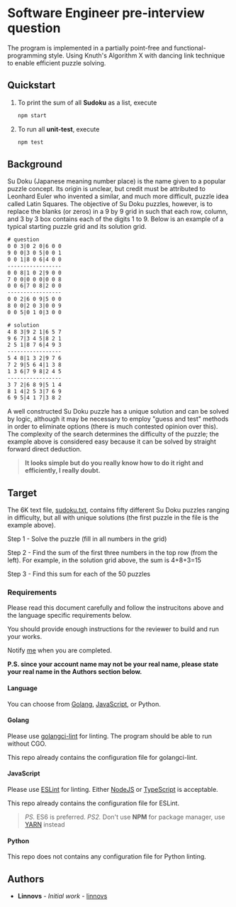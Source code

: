 # Software Engineer pre-interview question

The program is implemented in a partially point-free and functional-programming style. Using Knuth's Algorithm X with dancing link technique to enable efficient puzzle solving.

## Quickstart

1. To print the sum of all **Sudoku** as a list, execute

    ```bash
    npm start
    ```
   
2. To run all **unit-test**, execute
    ```bash
    npm test
    ```

## Background

Su Doku (Japanese meaning number place) is the name given to a popular puzzle concept. Its origin is unclear, but credit must be attributed to Leonhard Euler who invented a similar, and much more difficult, puzzle idea called Latin Squares. The objective of Su Doku puzzles, however, is to replace the blanks (or zeros) in a 9 by 9 grid in such that each row, column, and 3 by 3 box contains each of the digits 1 to 9. Below is an example of a typical starting puzzle grid and its solution grid.

```txt
# question
0 0 3|0 2 0|6 0 0
9 0 0|3 0 5|0 0 1
0 0 1|8 0 6|4 0 0
-----------------
0 0 8|1 0 2|9 0 0
7 0 0|0 0 0|0 0 8
0 0 6|7 0 8|2 0 0
-----------------
0 0 2|6 0 9|5 0 0
8 0 0|2 0 3|0 0 9
0 0 5|0 1 0|3 0 0

# solution
4 8 3|9 2 1|6 5 7
9 6 7|3 4 5|8 2 1
2 5 1|8 7 6|4 9 3
-----------------
5 4 8|1 3 2|9 7 6
7 2 9|5 6 4|1 3 8
1 3 6|7 9 8|2 4 5
-----------------
3 7 2|6 8 9|5 1 4
8 1 4|2 5 3|7 6 9
6 9 5|4 1 7|3 8 2
```

A well constructed Su Doku puzzle has a unique solution and can be solved by logic, although it may be necessary to employ "guess and test" methods in order to eliminate options (there is much contested opinion over this). The complexity of the search determines the difficulty of the puzzle; the example above is considered easy because it can be solved by straight forward direct deduction.


> **It looks simple but do you really know how to do it right and efficiently, I really doubt.**


## Target

The 6K text file, [sudoku.txt][sudokuFile], contains fifty different Su Doku puzzles ranging in difficulty, but all with unique solutions (the first puzzle in the file is the example above).

Step 1 - Solve the puzzle (fill in all numbers in the grid)

Step 2 - Find the sum of the first three numbers in the top row (from the left). For example, in the solution grid above, the sum is 4+8+3=15

Step 3 - Find this sum for each of the 50 puzzles


### Requirements

Please read this document carefully and follow the instrucitons above and the language specific requirements below.

You should provide enough instructions for the reviewer to build and run your works.

Notify [me](https://github.com/raymond4entrak) when you are completed.

**P.S. since your account name may not be your real name, please state your real name in the Authors section below.**


#### Language

You can choose from [Golang][golangSite], [JavaScript][jsSite], or Python.

#### Golang

Please use [golangci-lint][golangciLint] for linting. The program should be able to run without CGO.

This repo already contains the configuration file for golangci-lint.

#### JavaScript

Please use [ESLint][eslintSite] for linting. Either [NodeJS][jsSite] or [TypeScript][tsSite] is acceptable.

This repo already contains the configuration file for ESLint.

> *PS.* ES6 is preferred.
> *PS2.* Don't use **NPM** for package manager, use [YARN][yarnSite] instead

#### Python

This repo does not contains any configuration file for Python linting.

## Authors

* **Linnovs** - *Initial work* - [linnovs](https://github.com/linnovs)

[forkFromGithub]:https://github.com/en-trak/backend-pre-interview/fork
[createAccount]:https://github.com/join
[golangSite]:https://golang.org
[golangciLint]:https://github.com/golangci/golangci-lint
[eslintSite]:https://eslint.org
[yarnSite]:https://classic.yarnpkg.com/lang/en/
[jsSite]:https://nodejs.org
[tsSite]:https://typescriptlang.org
[coffeeSite]:https://coffeescript.org
[sudokuFile]:sudoku.txt
